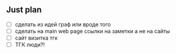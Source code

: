 ## Just plan
- [ ] сделать из идей граф или вроде того
- [ ] сделать на main web page ссылки на заметки а не на сайты
- [ ] сайт визитка тгк
- [ ] ТГК люди?!
